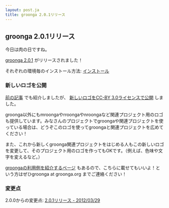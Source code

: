 ```yaml
---
layout: post.ja
title: groonga 2.0.1リリース
---
```

## groonga 2.0.1リリース

今日は肉の日ですね。

[groonga 2.0.1](/ja/docs/news.html#release-2-0-1) がリリースされました！

それぞれの環境毎のインストール方法:
[インストール](/ja/docs/install.html)

### 新しいロゴを公開

[前の記事](/ja/blog/2012/03/27/logo.html) でも紹介しましたが、
[新しいロゴをCC-BY 3.0ライセンスで公開](/ja/logo/) しました。

groonga以外にもmroongaやrroongaやnroongaなど関連プロジェクト用のロゴも提供しています。みなさんのプロジェクトでgroongaや関連プロジェクトを使っている場合は、どうぞこのロゴを使ってgroongaと関連プロジェクトを広めてください！

また、これから新しくgroonga関連プロジェクトをはじめる人もこの新しいロゴを変更して、そのプロジェクト用のロゴを作ってもOKです。（例えば、色味や文字を変えるなど。）

[groongaの利用例を紹介するページ](/ja/users/)
もあるので、こちらに載せてもいいよ！という方はぜひgroonga at groonga.org
までご連絡ください！

### 変更点

2.0.0からの変更点: [2.0.1リリース -
2012/03/29](/ja/docs/news.html#release-2-0-1)
